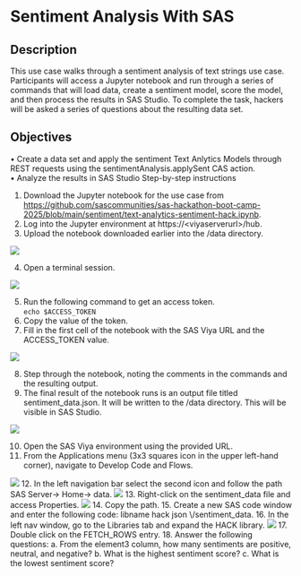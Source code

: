 # Sentiment Analysis With SAS

## Description  
This use case walks through a sentiment analysis of text strings use case. Participants will access a Jupyter notebook and run through a series of commands that will load data, create a sentiment model, score the model, and then process the results in SAS Studio. To complete the task, hackers will be asked a series of questions about the resulting data set.

## Objectives  
•	Create a data set and apply the sentiment Text Anlytics Models through REST requests using the sentimentAnalysis.applySent CAS action.  
•	Analyze the results in SAS Studio
Step-by-step instructions
1.	Download the Jupyter notebook for the use case from https://github.com/sascommunities/sas-hackathon-boot-camp-2025/blob/main/sentiment/text-analytics-sentiment-hack.ipynb.
2.	Log into the Jupyter environment at https://\<viyaserverurl\>/hub.
3.	Upload the notebook downloaded earlier into the /data directory.  
<img src="/images/filesystem.png"/>

4.	Open a terminal session.  
<img src="/images/terminal.png"/>  

5.	Run the following command to get an access token.  
```echo $ACCESS_TOKEN```
6.	Copy the value of the token.
7.	Fill in the first cell of the notebook with the SAS Viya URL and the ACCESS_TOKEN value.  
<img src="/images/notebook1.png"/>

8.	Step through the notebook, noting the comments in the commands and the resulting output.
9.	The final result of the notebook runs is an output file titled sentiment_data.json. It will be written to the /data directory. This will be visible in SAS Studio.  
<img src="/images/sentiment_data.png"/>

10.	Open the SAS Viya environment using the provided URL. 
11.	From the Applications menu (3x3 squares icon in the upper left-hand corner), navigate to Develop Code and Flows.  
<img src="/images/menu.png"/>
12. In the left navigation bar select the second icon and follow the path SAS Server-> Home-> data.   
<img src="/images/server.png"/>
13. Right-click on the sentiment_data file and access Properties.    
<img src="/images/properties.png"/>
14.	Copy the path.
15.	Create a new SAS code window and enter the following code: libname hack json \<path to the file copied from the previous step\>/sentiment_data.
16.	In the left nav window, go to the Libraries tab and expand the HACK library.  
<img src="/images/fetch.png"/>
17.	Double click on the FETCH_ROWS entry.
18.	Answer the following questions:  
a. From the element3 column, how many sentiments are positive, neutral, and negative?  
b.	What is the highest sentiment score?  
c.	What is the lowest sentiment score?  
